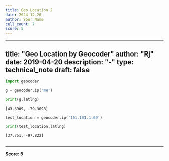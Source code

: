 ```yaml
---
title: Geo Location 2
date: 2024-12-26
author: Your Name
cell_count: 7
score: 5
---
```


---
title: "Geo Location by Geocoder"
author: "Rj"
date: 2019-04-20
description: "-"
type: technical_note
draft: false
---

```python
import geocoder
```


```python
g = geocoder.ip('me')
```


```python
print(g.latlng)
```

    [43.6909, -79.3098]



```python
test_location = geocoder.ip('151.101.1.69')
```


```python
print(test_location.latlng)
```

    [37.751, -97.822]



```python

```


---
**Score: 5**